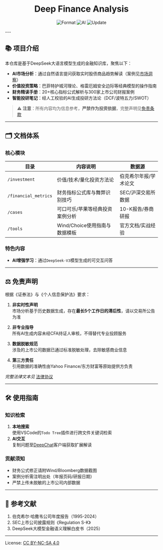 <h1 align="center">Deep Finance Analysis</h1>
<p align="center">
  <img src="https://img.shields.io/badge/Content-Markdown-0078d7" alt="Format">
  <img src="https://img.shields.io/badge/DeepSeek-LLM-orange" alt="AI">
  <img src="https://img.shields.io/badge/Update-2025--04--08-brightgreen" alt="Update">
</p>
---

## 📚 项目介绍
本仓库是基于DeepSeek大语言模型生成的金融知识库，聚焦以下：
- **AI市场分析**：通过自然语言提问获取实时股债商品趋势解读（案例见[市场洞察](./docs/market_insights)）
- **价值投资策略**：巴菲特护城河理论、格雷厄姆安全边际等经典模型的操作指南
- **财务精读手册**：20+核心指标公式解析与300家上市公司财报案例
- **智能投研笔记**：经人工校验的AI生成投研方法论（DCF/波特五力/SWOT）

> ⚠️ **注意**：所有内容均为信息参考，**严禁作为投资依据**，完整声明见[免责条款](#⚖️-免责声明)

---

## 🗂️ 文档体系
### 核心模块
| 目录                 | 内容说明                            | 数据源                 |
|----------------------|-----------------------------------|-----------------------|
| `/investment`        | 价值/技术/量化投资方法论           | 伯克希尔年报/学术论文 |
| `/financial_metrics` | 财务指标公式库与舞弊识别技巧       | SEC/沪深交易所数据    |
| `/cases`             | 可口可乐/苹果等经典投资案例分析     | 10-K报告/券商研报     |
| `/tools`             | Wind/Choice使用指南与数据模板      | 官方文档/实战经验     |

### 特色内容
- **AI增强学习**：通过`DeepSeek-V3`模型生成的可交互问答

---

## ⚖️ 免责声明
根据《证券法》与《个人信息保护法》要求：
1. **非实时性声明**  
   市场分析基于历史数据生成，存在**最长5个工作日的滞后性**，请以交易所公告为准

2. **非专业指导**  
   所有AI生成内容未经CFA持证人审核，不得替代专业投顾服务

3. **数据脱敏规范**  
   涉及的上市公司数据已通过标准脱敏处理，去除敏感商业信息

4. **第三方责任**  
   引用数据的准确性由Yahoo Finance/东方财富等原始提供方负责

*完整法律文本见* [法律协议](./legal/LEGAL.md)

---

## 🛠️ 使用指南
### 知识检索
1. **本地搜索**  
   使用VSCode的`Todo Tree`插件进行跨文件关键词检索
2. **AI交互**  
   复制问题至[DeepChat](https://github.com/ThinkInAIXYZ/deepchat)客户端获取扩展解读

### 贡献须知
- 财务公式修正请附Wind/Bloomberg数据截图
- 案例分析需注明出处（年报页码/研报日期）
- 严禁上传未脱敏的上市公司内部数据

---

## 📌 参考文献
1. 伯克希尔·哈撒韦公司年度报告（1995-2024）
2. SEC上市公司披露规则《Regulation S-K》
3. DeepSeek大模型金融语义理解白皮书（2025）

---

License: [CC BY-NC-SA 4.0](https://creativecommons.org/licenses/by-nc-sa/4.0/)
